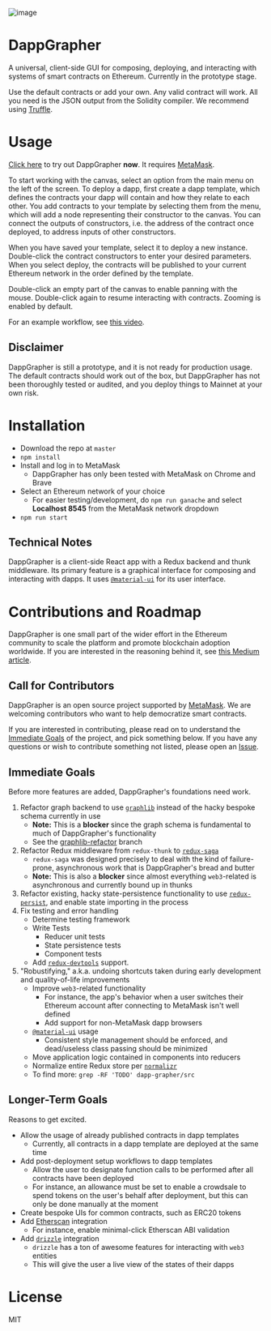 ![image](https://i.postimg.cc/524SRXbs/Dapp-Grapher-0-0-1.png)

# DappGrapher
A universal, client-side GUI for composing, deploying, and interacting with
systems of smart contracts on Ethereum. Currently in the prototype stage.

Use the default contracts or add your own. Any valid contract will work.
All you need is the JSON output from the Solidity compiler. We recommend using [Truffle](https://www.npmjs.com/package/truffle).

# Usage
[Click here](https://rekmarks.github.io/dapp-grapher/) to try out DappGrapher **now**. It requires [MetaMask](https://metamask.io).

To start working with the canvas, select an option from the main menu on the left of the screen. To deploy a dapp, first create a dapp template, which defines the contracts your dapp will contain and how they relate to each other. You add contracts to your template by selecting them from the menu, which will add a node representing their constructor to the canvas. You can connect the outputs of constructors, i.e. the address of the contract once deployed, to address inputs of other constructors.

When you have saved your template, select it to deploy a new instance. Double-click the contract constructors to enter your desired parameters. When you select deploy, the contracts will be published to your current Ethereum network in the order defined by the template.

Double-click an empty part of the canvas to enable panning with the mouse. Double-click again to resume interacting with contracts. Zooming is enabled by default.

For an example workflow, see [this video](https://www.youtube.com/watch?v=I9MR9Cba9is).

## Disclaimer
DappGrapher is still a prototype, and it is not ready for production usage. The default contracts should work out of the box, but DappGrapher has not been thoroughly tested or audited, and you deploy things to Mainnet at your own risk.

# Installation
- Download the repo at `master`
- `npm install`
- Install and log in to MetaMask
  - DappGrapher has only been tested with MetaMask on Chrome and Brave
- Select an Ethereum network of your choice
  - For easier testing/development, do `npm run ganache` and select
  **Localhost 8545** from the MetaMask network dropdown
- `npm run start`

## Technical Notes
DappGrapher is a client-side React app with a Redux backend and thunk middleware. Its primary feature is a graphical interface for composing and interacting with dapps. It uses [`@material-ui`](https://www.npmjs.com/package/@material-ui/core) for its user interface.

# Contributions and Roadmap

DappGrapher is one small part of the wider effort in the Ethereum community to
scale the platform and promote blockchain adoption worldwide. If you are
interested in the reasoning behind it, see [this Medium article](https://medium.com/pennblockchain/the-case-for-graphical-smart-contract-editors-8e721cdcde93).

## Call for Contributors

DappGrapher is an open source project supported by [MetaMask](https://github.com/MetaMask).
We are welcoming contributors who want to help democratize smart contracts.

If you are interested in contributing, please read on to understand the [Immediate Goals](#immediate-goals) of the project,
and pick something below. If you have any questions or wish to contribute something not listed, please open an [Issue](https://github.com/rekmarks/dapp-grapher/issues).

## Immediate Goals

Before more features are added, DappGrapher's foundations need work.

1. Refactor graph backend to use [`graphlib`](https://www.npmjs.com/package/graphlib) instead of the hacky bespoke schema currently in use
	- **Note:** This is a **blocker** since the graph schema is fundamental to much of DappGrapher's functionality
	- See the [graphlib-refactor](https://github.com/rekmarks/dapp-grapher/tree/graphlib-refactor) branch
2. Refactor Redux middleware from `redux-thunk` to [`redux-saga`](https://www.npmjs.com/package/redux-saga)
	- `redux-saga` was designed precisely to deal with the kind of failure-prone, asynchronous work that is DappGrapher's bread and butter
	- **Note:** This is also a **blocker** since almost everything `web3`-related is asynchronous and currently bound up in thunks
3. Refactor existing, hacky state-persistence functionality to use [`redux-persist`](https://www.npmjs.com/package/redux-persist), and enable state importing in the process
4. Fix testing and error handling
	- Determine testing framework
	- Write Tests
		- Reducer unit tests
		- State persistence tests
		- Component tests
	- Add [`redux-devtools`](https://github.com/reduxjs/redux-devtools) support.
5. "Robustifying," a.k.a. undoing shortcuts taken during early development and quality-of-life improvements
	- Improve `web3`-related functionality
		- For instance, the app's behavior when a user switches their Ethereum account after connecting to MetaMask isn't well defined
		- Add support for non-MetaMask dapp browsers
	- [`@material-ui`](https://www.npmjs.com/package/@material-ui/core) usage
		- Consistent style management should be enforced, and dead/useless class passing should be minimized
	- Move application logic contained in components into reducers
	- Normalize entire Redux store per [`normalizr`](https://github.com/paularmstrong/normalizr )
	- To find more: `grep -RF 'TODO' dapp-grapher/src`

## Longer-Term Goals

Reasons to get excited.

- Allow the usage of already published contracts in dapp templates
	- Currently, all contracts in a dapp template are deployed at the same time
- Add post-deployment setup workflows to dapp templates
	- Allow the user to designate function calls to be performed after all contracts have been deployed
	- For instance, an allowance must be set to enable a crowdsale to spend tokens on the user's behalf after deployment, but this can only be done manually at the moment
- Create bespoke UIs for common contracts, such as ERC20 tokens
- Add [Etherscan](https://etherscan.io/) integration
	- For instance, enable minimal-click Etherscan ABI validation
- Add [`drizzle`](https://github.com/trufflesuite/drizzle) integration
	- `drizzle` has a ton of awesome features for interacting with `web3` entities
	- This will give the user a live view of the states of their dapps

# License

MIT
